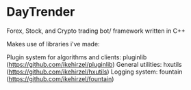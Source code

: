 DayTrender
==============
Forex, Stock, and Crypto trading bot/ framework written in C++

Makes use of libraries i've made:

Plugin system for algorithms and clients: pluginlib (https://github.com/ikehirzel/pluginlib)
General utilities: hxutils (https://github.com/ikehirzel/hxutils)
Logging system: fountain (https://github.com/ikehirzel/fountain)
